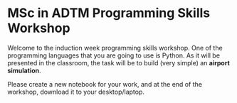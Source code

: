 # MSc in ADTM Programming Skills Workshop

Welcome to the induction week programming skills workshop. One of the programming languages that you are going to use is Python.
As it will be presented in the classroom, the task will be to build (very simple) an **airport simulation**.

Please create a new notebook for your work, and at the end of the workshop, download it to your desktop/laptop.
